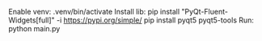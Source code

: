 Enable venv: .venv/bin/activate
Install lib: pip install "PyQt-Fluent-Widgets[full]" -i https://pypi.org/simple/
     pip install pyqt5 pyqt5-tools
Run: python main.py
